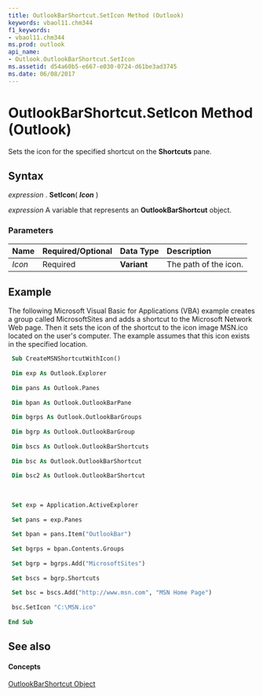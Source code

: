```yaml
---
title: OutlookBarShortcut.SetIcon Method (Outlook)
keywords: vbaol11.chm344
f1_keywords:
- vbaol11.chm344
ms.prod: outlook
api_name:
- Outlook.OutlookBarShortcut.SetIcon
ms.assetid: d54a60b5-e667-e030-0724-d61be3ad3745
ms.date: 06/08/2017
---
```



# OutlookBarShortcut.SetIcon Method (Outlook)

Sets the icon for the specified shortcut on the  **Shortcuts** pane.


## Syntax

 _expression_ . **SetIcon**( **_Icon_** )

 _expression_ A variable that represents an **OutlookBarShortcut** object.


### Parameters



|**Name**|**Required/Optional**|**Data Type**|**Description**|
|:-----|:-----|:-----|:-----|
| _Icon_|Required| **Variant**|The path of the icon.|

## Example

The following Microsoft Visual Basic for Applications (VBA) example creates a group called MicrosoftSites and adds a shortcut to the Microsoft Network Web page. Then it sets the icon of the shortcut to the icon image MSN.ico located on the user's computer. The example assumes that this icon exists in the specified location.


```vb
 Sub CreateMSNShortcutWithIcon() 
 
 Dim exp As Outlook.Explorer 
 
 Dim pans As Outlook.Panes 
 
 Dim bpan As Outlook.OutlookBarPane 
 
 Dim bgrps As Outlook.OutlookBarGroups 
 
 Dim bgrp As Outlook.OutlookBarGroup 
 
 Dim bscs As Outlook.OutlookBarShortcuts 
 
 Dim bsc As Outlook.OutlookBarShortcut 
 
 Dim bsc2 As Outlook.OutlookBarShortcut 
 
 
 
 Set exp = Application.ActiveExplorer 
 
 Set pans = exp.Panes 
 
 Set bpan = pans.Item("OutlookBar") 
 
 Set bgrps = bpan.Contents.Groups 
 
 Set bgrp = bgrps.Add("MicrosoftSites") 
 
 Set bscs = bgrp.Shortcuts 
 
 Set bsc = bscs.Add("http://www.msn.com", "MSN Home Page") 
 
 bsc.SetIcon "C:\MSN.ico" 
 
End Sub
```


## See also


#### Concepts


[OutlookBarShortcut Object](outlookbarshortcut-object-outlook.md)

